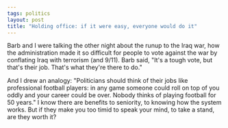 ```yaml
---
tags: politics
layout: post
title: "Holding office: if it were easy, everyone would do it"
---
```




<p>Barb and I were talking the other night about the runup to the Iraq war, how the administration made it so difficult for people to vote against the war by conflating Iraq with terrorism (and 9/11). Barb said, "It's a tough vote, but that's their job. That's what they're there to do."</p>

<p>And I drew an analogy: "Politicians should think of their jobs like professional football players: in any game someone could roll on top of you oddly and your career could be over. Nobody thinks of playing football for 50 years." I know there are benefits to seniority, to knowing how the system works. But if they make you too timid to speak your mind, to take a stand, are they worth it?</p>


